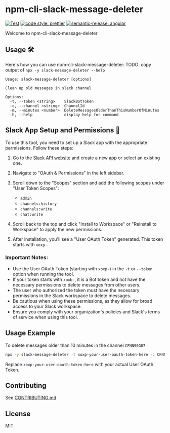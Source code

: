 # npm-cli-slack-message-deleter

[![Test](https://github.com/HiromiShikata/npm-cli-slack-message-deleter/actions/workflows/test.yml/badge.svg)](https://github.com/HiromiShikata/npm-cli-slack-message-deleter/actions/workflows/test.yml)
[![code style: prettier](https://img.shields.io/badge/code_style-prettier-ff69b4.svg?style=flat-square)](https://github.com/prettier/prettier)
[![semantic-release: angular](https://img.shields.io/badge/semantic--release-angular-e10079?logo=semantic-release)](https://github.com/semantic-release/semantic-release)

Welcome to npm-cli-slack-message-deleter

## Usage 🛠️

Here's how you can use npm-cli-slack-message-deleter:
TODO: copy output of `npx -y slack-message-deleter --help`

```
Usage: slack-message-deleter [options]

Clean up old messages in slack channel

Options:
  -t, --token <string>    SlackBotToken
  -c, --channel <string>  ChannelId
  -m, --minutes <number>  DeleteMessagesOlderThanThisNumberOfMinutes
  -h, --help              display help for command
```

## Slack App Setup and Permissions 🔐

To use this tool, you need to set up a Slack app with the appropriate permissions. Follow these steps:

1. Go to the [Slack API website](https://api.slack.com/apps) and create a new app or select an existing one.

2. Navigate to "OAuth & Permissions" in the left sidebar.

3. Scroll down to the "Scopes" section and add the following scopes under "User Token Scopes":
   - `admin`
   - `channels:history`
   - `channels:write`
   - `chat:write`

4. Scroll back to the top and click "Install to Workspace" or "Reinstall to Workspace" to apply the new permissions.

5. After installation, you'll see a "User OAuth Token" generated. This token starts with `xoxp-`.

### Important Notes:

- Use the User OAuth Token (starting with `xoxp-`) in the `-t` or `--token` option when running the tool.
- If your token starts with `xoxb-`, it is a Bot token and not have the necessary permissions to delete messages from other users.
- The user who authorized the token must have the necessary permissions in the Slack workspace to delete messages.
- Be cautious when using these permissions, as they allow for broad access to your Slack workspace.
- Ensure you comply with your organization's policies and Slack's terms of service when using this tool.

## Usage Example

To delete messages older than 10 minutes in the channel `CFNN90G07`:

```bash
npx -y slack-message-deleter -t xoxp-your-user-oauth-token-here -c CFNN90G07 -m 10
```

Replace `xoxp-your-user-oauth-token-here` with your actual User OAuth Token.

## Contributing

See [CONTRIBUTING.md](./CONTRIBUTING.md)

## License

MIT
